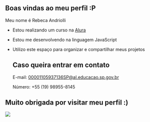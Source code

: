 ## Boas vindas ao meu perfil :P

Meu nome é Rebeca Andriolli
- Estou realizando um curso na [Alura](https://www.alura.com.br)
- Estou me desenvolvendo na linguagem JavaScript
- Utilizo este espaço para organizar e compartilhar meus projetos

  ## Caso queira entrar em contato
  E-mail: 00001105937136SP@al.educacao.sp.gov.br
  
  Número: +55 (19) 98955-8145

 ## Muito obrigada por visitar meu perfil :)

  ![](https://media1.tenor.com/m/Z5x6xrH6_AQAAAAC/cat-kissing.gif)
